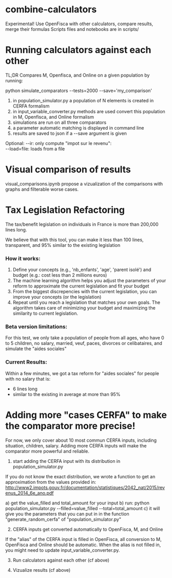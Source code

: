# combine-calculators

Experimental! Use OpenFisca with other calculators, compare results, merge their formulas
Scripts files and notebooks are in scripts/

# Running calculators against each other

TL;DR Compares M, Openfisca, and Online on a given population by running:

python simulate_comparators --tests=2000 --save='my_comparison'

1) in population_simulator.py a population of N elements is created in CERFA formalism
2) in input_variable_converter.py methods are used convert this population in M, Openfisca, and Online formalism
3) simulations are run on all three comparators
4) a parameter automatic matching is displayed in command line
5) results are saved to json if a --save argument is given

Optional: 
  --ir: only compute "impot sur le revenu":  
  --load=file: loads from a file

# Visual comparison of results 

visual_comparisons.ipynb propose a vizualization of the comparisons with graphs and filterable worse cases.

# Tax Legislation Refactoring

The tax/benefit legislation on individuals in France is more than 200,000 lines long.

We believe that with this tool, you can make it less than 100 lines, transparent, and 95% similar to the existing legislation

### How it works:

1. Define your concepts (e.g., 'nb_enfants', 'age', 'parent isolé') and budget (e.g.: cost less than 2 millions euros)
2. The machine learning algorithm helps you adjust the parameters of your reform to approximate the current legislation and fit your budget
3. From the biggest discrepencies with the current legislation, you can improve your concepts (or the legislation)
4. Repeat until you reach a legislation that matches your own goals. The algorithm takes care of minimizing your budget and maximizing the similarity to current legislation.

### Beta version limitations:

For this test, we only take a population of people from all ages, who have 0 to 5 children, no salary, married, veuf, paces, divorces or celibataires, and simulate the "aides sociales"

### Current Results:

Within a few minutes, we got a tax reform for "aides sociales" for people with no salary that is:

* 6 lines long 
* similar to the existing in average at more than 95%


# Adding more "cases CERFA" to make the comparator more precise!

For now, we only cover about 10 most commun CERFA inputs, including situation, children, salary.
Adding more CERFA inputs will make the comparator more powerful and reliable. 

1) start adding the CERFA input with its distribution in population_simulator.py 

If you do not know the exact distribution, we wrote a function to get an approximation from the values provided in: http://www2.impots.gouv.fr/documentation/statistiques/2042_nat/2015/revenus_2014_6e_ano.pdf

a) get the value_filled and total_amount for your input
b) run:
python population_simulator.py --filled=value_filled --total=total_amount
c) it will give you the parameters that you can put in in the function "generate_random_cerfa" of "population_simulator.py"

2) CERFA inputs get converted automatically to OpenFisca, M, and Online

If the "alias" of the CERFA input is filled in OpenFisca, all conversion to M, OpenFisca and Online should be automatic.
When the alias is not filled in, you might need to update input_variable_converter.py.

3) Run calculators against each other (cf above)

4) Vizualize results (cf above)
  
